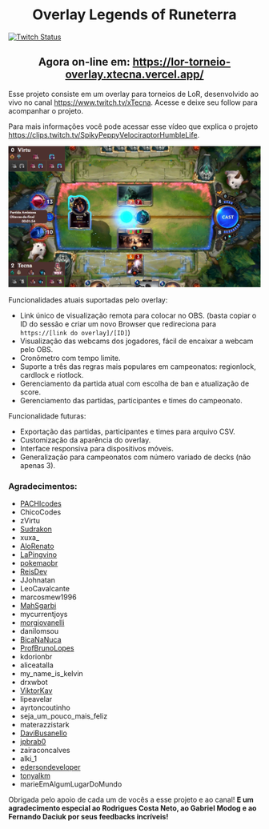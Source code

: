 <h1 align="center">Overlay Legends of Runeterra</h1>

<a href="https://www.twitch.tv/xTecna">
  <img alt="Twitch Status" src="https://img.shields.io/twitch/status/xtecna?style=plastic">
</a>

<h2 align="center">Agora on-line em: <a href="https://lor-torneio-overlay.xtecna.vercel.app/">https://lor-torneio-overlay.xtecna.vercel.app/</a></h2>

<p>
  Esse projeto consiste em um overlay para torneios de LoR, desenvolvido ao vivo no canal <a href="https://www.twitch.tv/xtecna">https://www.twitch.tv/xTecna</a>. Acesse e deixe seu follow para acompanhar o projeto.

  Para mais informações você pode acessar esse vídeo que explica o projeto <a href="https://clips.twitch.tv/SpikyPeppyVelociraptorHumbleLife">https://clips.twitch.tv/SpikyPeppyVelociraptorHumbleLife</a>.
</p>

<p align="center"><img alt="Exemplo de tela" src="./frontend/src/assets/ExemploTela.png"></p>

<p>Funcionalidades atuais suportadas pelo overlay:</p>
<ul>
  <li>Link único de visualização remota para colocar no OBS. (basta copiar o ID do sessão e criar um novo Browser que redireciona para <code>https://[link do overlay]/[ID]</code>)</li>
  <li>Visualização das webcams dos jogadores, fácil de encaixar a webcam pelo OBS.</li>
  <li>Cronômetro com tempo limite.</li>
  <li>Suporte a três das regras mais populares em campeonatos: regionlock, cardlock e riotlock.</li>
  <li>Gerenciamento da partida atual com escolha de ban e atualização de score.</li>
  <li>Gerenciamento das partidas, participantes e times do campeonato.</li>
</ul>

<p>Funcionalidade futuras:</p>
<ul>
  <li>Exportação das partidas, participantes e times para arquivo CSV.</li>
  <li>Customização da aparência do overlay.</li>
  <li>Interface responsiva para dispositivos móveis.</li>
  <li>Generalização para campeonatos com número variado de decks (não apenas 3).</li>
</ul>

<h3>Agradecimentos:</h3>

<ul>
  <li><a href="https://www.twitch.tv/pachicodes">PACHIcodes</a></li>
  <li>ChicoCodes</li>
  <li>zVirtu</li>
  <li><a href="https://www.twitch.tv/sudrakon">Sudrakon</a></li>
  <li>xuxa_</li>
  <li><a href="https://www.twitch.tv/alorenato">AloRenato</a></li>
  <li><a href="https://www.twitch.tv/lapingvino">LaPingvino</a></li>
  <li><a href="https://www.twitch.tv/pokemaobr">pokemaobr</a></li>
  <li><a href="https://www.twitch.tv/reisdev">ReisDev</a></li>
  <li>JJohnatan</li>
  <li>LeoCavalcante</li>
  <li>marcosmew1996</li>
  <li><a href="https://www.twitch.tv/mahsgarbi">MahSgarbi</a></li>
  <li>mycurrentjoys</li>
  <li><a href="https://www.twitch.tv/morgiovanelli">morgiovanelli</a></li>
  <li>danilomsou</li>
  <li><a href="https://www.twitch.tv/bicananuca">BicaNaNuca</a></li>
  <li><a href="https://www.twitch.tv/profbrunolopes">ProfBrunoLopes</a></li>
  <li>kdorionbr</li>
  <li>aliceatalla</li>
  <li>my_name_is_kelvin</li>
  <li>drxwbot</li>
  <li><a href="https://www.twitch.tv/viktorkav">ViktorKav</a></li>
  <li>lipeavelar</li>
  <li>ayrtoncoutinho</li>
  <li>seja_um_pouco_mais_feliz</li>
  <li>materazzistark</li>
  <li><a href="https://www.twitch.tv/davibusanello">DaviBusanello</a></li>
  <li><a href="https://www.twitch.tv/jpbrab0">jpbrab0</a></li>
  <li>zairaconcalves</li>
  <li>alki_1</li>
  <li><a href="https://www.twitch.tv/edersondeveloper">edersondeveloper</a></li>
  <li><a href="https://www.twitch.tv/tonyalkm">tonyalkm</a></li>
  <li>marieEmAlgumLugarDoMundo</li>
</ul>

<p>Obrigada pelo apoio de cada um de vocês a esse projeto e ao canal! <strong>E um agradecimento especial ao Rodrigues Costa Neto, ao Gabriel Modog e ao Fernando Daciuk por seus feedbacks incríveis!</strong></p>
